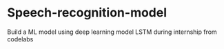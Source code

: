 # Speech-recognition-model
Build a ML model using deep learning model LSTM  during internship from codelabs
